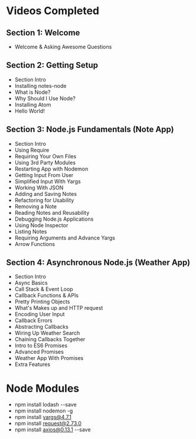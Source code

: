 # Videos Completed
## Section 1: Welcome
* Welcome & Asking Awesome Questions

## Section 2: Getting Setup
* Section Intro
* Installing notes-node
* What is Node?
* Why Should I Use Node?
* Installing Atom
* Hello World!

## Section 3:  Node.js Fundamentals (Note App)
* Section Intro
* Using Require
* Requiring Your Own Files
* Using 3rd Party Modules
* Restarting App with Nodemon
* Getting Input From User
* Simplified Input With Yargs
* Working With JSON
* Adding and Saving Notes
* Refactoring for Usability
* Removing a Note
* Reading Notes and Reusability
* Debugging Node.js Applications
* Using Node Inspector
* Listing Notes
* Requiring Arguments and Advance Yargs
* Arrow Functions

## Section 4: Asynchronous Node.js (Weather App)
* Section Intro
* Async Basics
* Call Stack & Event Loop
* Callback Functions & APIs
* Pretty Printing Objects
* What's Makes up and HTTP request
* Encoding User Input
* Callback Errors
* Abstracting Callbacks
* Wiring Up Weather Search
* Chaining Callbacks Together
* Intro to ES6 Promises
* Advanced Promises
* Weather App With Promises
* Extra Features

# Node Modules
* npm install lodash --save
* npm install nodemon -g
* npm install yargs@4.7.1
* npm install request@2.73.0
* npm install axios@0.13.1 --save
